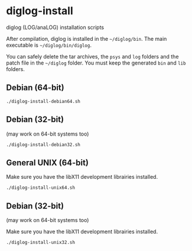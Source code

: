 # diglog-install
diglog (LOG/anaLOG) installation scripts

After compilation, diglog is installed in the `~/diglog/bin`. The main executable is `~/diglog/bin/diglog`.

You can safely delete the tar archives, the `psys` and `log` folders and the patch file in the `~/diglog` folder. You must keep the generated `bin` and `lib` folders.

## Debian (64-bit)
```
./diglog-install-debian64.sh
```

## Debian (32-bit) 
(may work on 64-bit systems too)

```
./diglog-install-debian32.sh
```

## General UNIX (64-bit)
Make sure you have the libX11 development librairies installed.

```
./diglog-install-unix64.sh
```

## Debian (32-bit) 
(may work on 64-bit systems too)

Make sure you have the libX11 development librairies installed.

```
./diglog-install-unix32.sh
```
